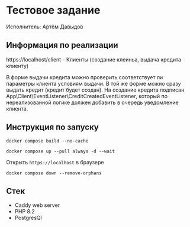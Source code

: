 # Тестовое задание

Исполнитель: Артём Давыдов

## Информация по реализации

https://localhost/client - Клиенты (создание клеиньа, выдача кредита клиенту)

В форме выдачи кредита можно проверить соответствует ли параметры клиента условиям выдачи.
В той же форме можно сразу выдать кредит (кредит будет создан).
На создание кредита подписан App\Client\EventListener\CreditCreatedEventListener,
который по нереализованной логике должен добавить в очередь уведомление клиента.

## Инструкция по запуску

`docker compose build --no-cache`

`docker compose up --pull always -d --wait`

Открыть `https://localhost` в браузере

`docker compose down --remove-orphans`

## Стек

- Caddy web server
- PHP 8.2
- PostgresQl

